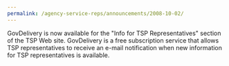 ```yaml
---
permalink: /agency-service-reps/announcements/2008-10-02/
---
```


GovDelivery is now available for the "Info for TSP Representatives" section of the TSP Web site. GovDelivery is a free subscription service that allows TSP representatives to receive an e-mail notification when new information for TSP representatives is available.
